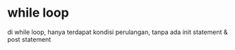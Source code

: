 # while loop

di while loop, hanya terdapat kondisi perulangan, tanpa ada init statement & post statement
